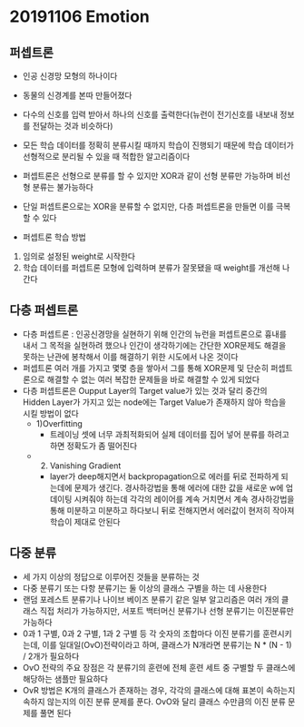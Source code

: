 20191106 Emotion
============
퍼셉트론
--------
- 인공 신경망 모형의 하나이다
- 동물의 신경계를 본따 만들어졌다
- 다수의 신호를 입력 받아서 하나의 신호를 출력한다(뉴런이 전기신호를 내보내 정보를 전달하는 것과 비슷하다)
- 모든 학습 데이터를 정확히 분류시킬 때까지 학습이 진행되기 때문에 학습 데이터가 선형적으로 분리될 수 있을 때 적합한 알고리즘이다
- 퍼셉트론은 선형으로 분류를 할 수 있지만 XOR과 같이 선형 분류만 가능하며 비선형 분류는 불가능하다
- 단일 퍼셉트론으로는 XOR을 분류할 수 없지만, 다층 퍼셉트론을 만들면 이를 극복할 수 있다

- 퍼셉트론 학습 방법
1) 임의로 설정된 weight로 시작한다
2) 학습 데이터를 퍼셉트론 모형에 입력하며 분류가 잘못됐을 때 weight를 개선해 나간다

다층 퍼셉트론
-------------
- 다층 퍼셉트론 : 인공신경망을 실현하기 위해 인간의 뉴런을 퍼셉트론으로 흉내를 내서 그 목적을 실현하려 했으나 인간이 생각하기에는 간단한 XOR문제도 해결을 못하는 난관에 봉착해서 이를 해결하기 위한 시도에서 나온 것이다
- 퍼셉트론 여러 개를 가지고 몇몇 층을 쌓아서 그를 통해 XOR문제 및 단순히 퍼셉트론으로 해결할 수 없는 여러 복잡한 문제들을 바로 해결할 수 있게 되었다
- 다층 퍼셉트론은 Oupput Layer의 Target value가 있는 것과 달리 중간의 Hidden Layer가 가지고 있는 node에는 Target Value가 존재하지 않아 학습을 시킬 방법이 없다
  * 1)Overfitting
     - 트레이닝 셋에 너무 과최적화되어 실제 데이터를 집어 넣어 분류를 하려고 하면 정확도가 좀 떨어진다
  * 2) Vanishing Gradient
     - layer가 deep해지면서 backpropagation으로 에러를 뒤로 전파하게 되는데에 문제가 생긴다. 경사하강법을 통해 에러에 대한 값을 새로운 w에 업데이팅 시켜줘야 하는데 각각의 레이어를 계속 거치면서 계속 경사하강법을 통해 미분하고 미분하고 하다보니 뒤로 전해지면서 에러값이 현저히 작아져 학습이 제대로 안된다
    
다중 분류
---------
- 세 가지 이상의 정답으로 이루어진 것들을 분류하는 것
- 다중 분류기 또는 다항 분류기는 둘 이상의 클래스 구별을 하는 데 사용한다
- 랜덤 포레스트 분류기나 나이브 베이즈 분류기 같은 일부 알고리즘은 여러 개의 클래스 직접 처리가 가능하지만, 서포트 백터머신 분류기나 선형 분류기는 이진분류만 가능하다
- 0과 1 구별, 0과 2 구별, 1과 2 구별 등 각 숫자의 조합마다 이진 분류기를 훈련시키는데, 이를 일대일(OvO)전략이라고 하며, 클래스가 N개라면 분류기는 N * (N - 1) / 2개가 필요하다
- OvO 전략의 주요 장점은 각 분류기의 훈련에 전체 훈련 세트 중 구별할 두 클래스에 해당하는 샘플만 필요하다
- OvR 방법은 K개의 클래스가 존재하는 경우, 각각의 클래스에 대해 표본이 속하는지 속하지 않는지의 이진 분류 문제를 푼다. OvO와 달리 클래스 수만큼의 이진 분류 문제를 풀면 된다
